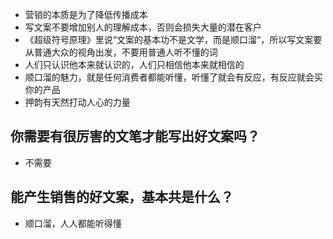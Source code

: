 - 营销的本质是为了降低传播成本
- 写文案不要增加别人的理解成本，否则会损失大量的潜在客户
- 《超级符号原理》里说“文案的基本功不是文学，而是顺口溜“，所以写文案要从普通大众的视角出发，不要用普通人听不懂的词
- 人们只认识他本来就认识的，人们只相信他本来就相信的
- 顺口溜的魅力，就是任何消费者都能听懂，听懂了就会有反应，有反应就会买你的产品
- 押韵有天然打动人心的力量

## 你需要有很厉害的文笔才能写出好文案吗？
- 不需要

## 能产生销售的好文案，基本共是什么？
- 顺口溜，人人都能听得懂
